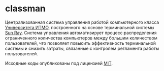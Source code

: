 classman
=======

Централизованная система управления работой компьютерного класса [Университета ИТМО](http://www.ifmo.ru), построенного на основе терминальной системы [Sun Ray](https://en.wikipedia.org/wiki/Sun_Ray). Система управления автоматизирует процесс распределения ограниченного количества компьютеров между большим количеством пользователей, что позволяет повысить эффективность терминальной системы и снизить затраты, связанные с контролем регламента работы пользователей.

Исходные коды опубликованы под лицензией [MIT](LICENSE).
